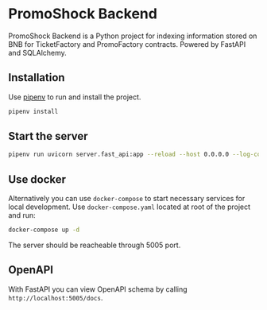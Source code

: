 # PromoShock Backend

PromoShock Backend is a Python project for indexing information stored on BNB for TicketFactory and PromoFactory contracts. Powered by FastAPI and SQLAlchemy.

## Installation

Use [pipenv](https://pipenv.pypa.io/en/latest/) to run and install the project.

```bash
pipenv install
```

## Start the server

```bash
pipenv run uvicorn server.fast_api:app --reload --host 0.0.0.0 --log-config log_conf.yaml
```

## Use docker

Alternatively you can use `docker-compose` to start necessary services for local development. Use `docker-compose.yaml` located at root of the project and run:

```bash
docker-compose up -d
```

The server should be reacheable through 5005 port.

## OpenAPI

With FastAPI you can view OpenAPI schema by calling `http://localhost:5005/docs`.

